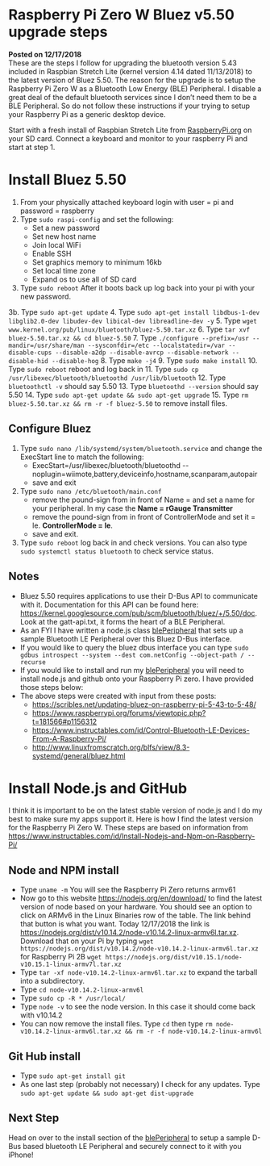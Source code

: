 # Raspberry Pi Zero W Bluez v5.50 upgrade steps
**Posted on 12/17/2018** <br>
These are the steps I follow for upgrading the bluetooth version 5.43 included in Raspbian Stretch Lite (kernel version 4.14 dated 11/13/2018) to the latest version of Bluez 5.50.  The reason for the upgrade is to setup the Raspberry Pi Zero W as a Bluetooth Low Energy (BLE) Peripheral.  I disable a great deal of the default bluetooth services since I don’t need them to be a BLE Peripheral.  So do not follow these instructions if your trying to setup your Raspberry Pi as a generic desktop device.

Start with a fresh install of Raspbian Stretch Lite from [RaspberryPi.org](https://www.raspberrypi.org/downloads/raspbian/) on your SD card.  Connect a keyboard and monitor to your raspberry Pi and start at step 1.
# Install Bluez 5.50
1.	From your physically attached keyboard login with user = pi and password = raspberry
2.	Type `sudo raspi-config` and set the following:
    * Set a new password
	* Set new host name
	* Join local WiFi
	* Enable SSH
	* Set graphics memory to minimum 16kb
	* Set local time zone
	* Expand os to use all of SD card
3.	Type `sudo reboot`	After it boots back up log back into your pi with your new password.

3b.	Type `sudo apt-get update`
4.	Type `sudo apt-get install libdbus-1-dev libglib2.0-dev libudev-dev libical-dev libreadline-dev -y`
5.	Type `wget www.kernel.org/pub/linux/bluetooth/bluez-5.50.tar.xz`
6.	Type `tar xvf bluez-5.50.tar.xz && cd bluez-5.50`
7.	Type `./configure --prefix=/usr --mandir=/usr/share/man --sysconfdir=/etc --localstatedir=/var --disable-cups --disable-a2dp --disable-avrcp --disable-network --disable-hid --disable-hog`
8.	Type `make -j4`
9.	Type `sudo make install`
10.	Type `sudo reboot` reboot and log back in
11.	Type `sudo cp /usr/libexec/bluetooth/bluetoothd /usr/lib/bluetooth`
12.	Type `bluetoothctl -v` should say 5.50
13.	Type `bluetoothd --version` should say 5.50
14. Type `sudo apt-get update && sudo apt-get upgrade`
15. Type `rm bluez-5.50.tar.xz && rm -r -f bluez-5.50` to remove install files.
## Configure Bluez
1.  Type `sudo nano /lib/systemd/system/bluetooth.service` and change the ExecStart line to match the following:
    * ExecStart=/usr/libexec/bluetooth/bluetoothd --noplugin=wiimote,battery,deviceinfo,hostname,scanparam,autopair
    * save and exit
2.  Type `sudo nano /etc/bluetooth/main.conf` 
    * remove the pound-sign from in front of Name = and set a name for your peripheral.  In my case the **Name = rGauge Transmitter**
    * remove the pound-sign from in front of ControllerMode and set it = le.  **ControllerMode = le**.
    * save and exit.
3.  Type `sudo reboot` log back in and check versions.  You can also type `sudo systemctl status bluetooth` to check service status.
## Notes
* Bluez 5.50 requires applications to use their D-Bus API to communicate with it. Documentation for this API can be found here: https://kernel.googlesource.com/pub/scm/bluetooth/bluez/+/5.50/doc.  Look at the gatt-api.txt, it forms the heart of a BLE Peripheral.  
* As an FYI I have written a node.js class [blePeripheral]( https://github.com/RuckerGauge/blePeripheral) that sets up a sample Bluetooth LE Peripheral over this Bluez D-Bus interface.  
* If you would like to query the bluez dbus interface you can type `sudo gdbus introspect --system --dest com.netConfig --object-path / --recurse`
* If you would like to install and run my [blePeripheral]( https://github.com/RuckerGauge/blePeripheral) you will need to install node.js and github onto your Raspberry Pi zero.  I have provided those steps below:
* The above steps were created with input from these posts: 
    * https://scribles.net/updating-bluez-on-raspberry-pi-5-43-to-5-48/
    * https://www.raspberrypi.org/forums/viewtopic.php?t=181566#p1156312
    * https://www.instructables.com/id/Control-Bluetooth-LE-Devices-From-A-Raspberry-Pi/
    * http://www.linuxfromscratch.org/blfs/view/8.3-systemd/general/bluez.html

# Install Node.js and GitHub
I think it is important to be on the latest stable version of node.js and I do my best to make sure my apps support it.  Here is how I find the latest version for the Raspberry Pi Zero W. These steps are based on information from https://www.instructables.com/id/Install-Nodejs-and-Npm-on-Raspberry-Pi/
## Node and NPM install

* Type `uname -m` You will see the Raspberry Pi Zero returns armv61
* Now go to this website https://nodejs.org/en/download/ to find the latest version of node based on your hardware.  You should see an option to click on ARMv6 in the Linux Binaries row of the table.  The link behind that button is what you want.  Today 12/17/2018 the link is https://nodejs.org/dist/v10.14.2/node-v10.14.2-linux-armv6l.tar.xz. Download that on your Pi by typing `wget https://nodejs.org/dist/v10.14.2/node-v10.14.2-linux-armv6l.tar.xz`
for Raspberry Pi 2B `wget https://nodejs.org/dist/v10.15.1/node-v10.15.1-linux-armv7l.tar.xz`
* Type `tar -xf node-v10.14.2-linux-armv6l.tar.xz` to expand the tarball into a subdirectory.
* Type `cd node-v10.14.2-linux-armv6l`
* Type `sudo cp -R * /usr/local/` 
* Type `node -v` to see the node version.  In this case it should come back with v10.14.2
* You can now remove the install files. Type `cd` then type `rm node-v10.14.2-linux-armv6l.tar.xz && rm -r -f node-v10.14.2-linux-armv6l`
## Git Hub install
* Type `sudo apt-get install git` 
* As one last step (probably not necessary) I check for any updates. Type `sudo apt-get update && sudo apt-get dist-upgrade`
## Next Step
Head on over to the install section of the [blePeripheral]( https://github.com/RuckerGauge/blePeripheral) to setup a sample D-Bus based bluetooth LE Peripheral and securely connect to it with you iPhone! 


